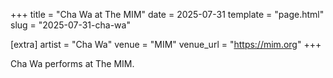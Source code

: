 +++
title = "Cha Wa at The MIM"
date = 2025-07-31
template = "page.html"
slug = "2025-07-31-cha-wa"

[extra]
artist = "Cha Wa"
venue = "MIM"
venue_url = "https://mim.org"
+++

Cha Wa performs at The MIM.
